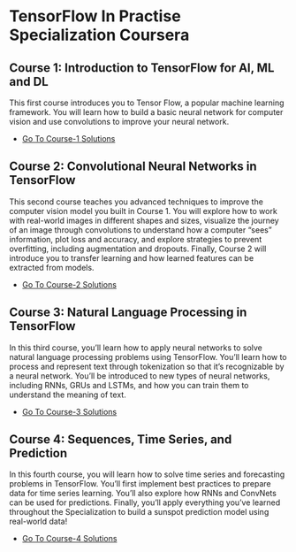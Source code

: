 # TensorFlow In Practise Specialization Coursera

## Course 1: Introduction to TensorFlow for AI, ML and DL

This first course introduces you to Tensor Flow, a popular machine learning framework. You will learn how to build a basic neural network for computer vision and use convolutions to improve your neural network.

- [Go To Course-1 Solutions](https://github.com/R-aryan/TensorFlow-In-Practise-Specialization-Coursera/tree/master/Course%201-Introduction%20to%20TensorFlow%20for%20AI)

## Course 2: Convolutional Neural Networks in TensorFlow

This second course teaches you advanced techniques to improve the computer vision model you built in Course 1. You will explore how to work with real-world images in different shapes and sizes, visualize the journey of an image through convolutions to understand how a computer “sees” information, plot loss and accuracy, and explore strategies to prevent overfitting, including augmentation and dropouts. Finally, Course 2 will introduce you to transfer learning and how learned features can be extracted from models.

- [Go To Course-2 Solutions](https://github.com/R-aryan/TensorFlow-In-Practise-Specialization-Coursera/tree/master/Course%202-%20Convolutional%20Neural%20Network(CNN)%20in%20Tensorflow)


## Course 3: Natural Language Processing in TensorFlow

In this third course, you’ll learn how to apply neural networks to solve natural language processing problems using TensorFlow. You’ll learn how to process and represent text through tokenization so that it’s recognizable by a neural network. You’ll be introduced to new types of neural networks, including RNNs, GRUs and LSTMs, and how you can train them to understand the meaning of text. 

- [Go To Course-3 Solutions](https://github.com/R-aryan/TensorFlow-In-Practise-Specialization-Coursera/tree/master/Course%203-%20Natural%20Language%20Processing%20in%20Tensorflow)


## Course 4: Sequences, Time Series, and Prediction

In this fourth course, you will learn how to solve time series and forecasting problems in TensorFlow. You’ll first implement best practices to prepare data for time series learning. You’ll also explore how RNNs and ConvNets can be used for predictions. Finally, you’ll apply everything you’ve learned throughout the Specialization to build a sunspot prediction model using real-world data!

- [Go To Course-4 Solutions](https://github.com/R-aryan/TensorFlow-In-Practise-Specialization-Coursera/tree/master/Course%204-%20Sequences%2C%20Time%20Series%20and%20Prediction)
